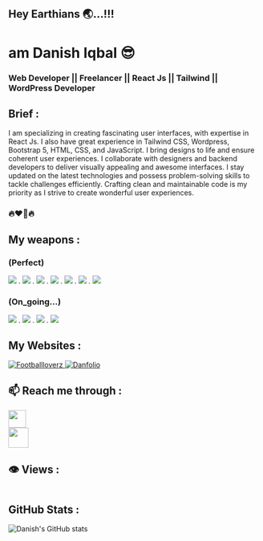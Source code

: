 ## Hey Earthians 🌏...!!!

# am Danish Iqbal 😎

### Web Developer || Freelancer || React Js || Tailwind || WordPress Developer

## Brief :

I am specializing in creating fascinating user interfaces, with expertise in React Js. I also have great experience in Tailwind CSS, Wordpress, Bootstrap 5, HTML, CSS, and JavaScript. I bring designs to life and ensure coherent user experiences. I collaborate with designers and backend developers to deliver visually appealing and awesome interfaces. I stay updated on the latest technologies and possess problem-solving skills to tackle challenges efficiently. Crafting clean and maintainable code is my priority as I strive to create wonderful user experiences.

### 🔥❤️‍🔥🔥

## My weapons :

### (Perfect)

<div>
  <a href=""><img src="https://www.vectorlogo.zone/logos/reactjs/reactjs-icon.svg" /></a>
.
  <a href=""><img src="https://www.vectorlogo.zone/logos/tailwindcss/tailwindcss-icon.svg" /></a>
.
  <a href=""><img src="https://www.vectorlogo.zone/logos/wordpress/wordpress-icon.svg" /></a>
.
  <a href=""><img src="https://www.vectorlogo.zone/logos/getbootstrap/getbootstrap-icon.svg" /></a>
.
  <a href=""><img src="https://www.vectorlogo.zone/logos/javascript/javascript-icon.svg" /></a>
.
  <a href=""><img src="https://www.vectorlogo.zone/logos/w3_html5/w3_html5-icon.svg" /></a>
.
  <a href=""><img src="https://www.vectorlogo.zone/logos/w3_css/w3_css-icon.svg" /></a>

</div>

### (On_going...)

<div>
  <a href=""><img src="https://www.vectorlogo.zone/logos/mongodb/mongodb-icon.svg" /></a>
.
<a href=""><img src="https://www.vectorlogo.zone/logos/expressjs/expressjs-icon.svg" /></a>
.
<a href=""><img src="https://www.vectorlogo.zone/logos/reactjs/reactjs-icon.svg" /></a>
.
<a href=""><img src="https://www.vectorlogo.zone/logos/nodejs/nodejs-icon.svg" /></a>

</div>


## My Websites :

<a href="https://footballloverz.netlify.app/">
  <img src="[https://0a429142-7b39-4a8d-9392-6407cce91535-00-38ep7vovnlyjj.pike.replit.dev/Football%20Loverz.png](https://0a429142-7b39-4a8d-9392-6407cce91535-00-38ep7vovnlyjj.pike.replit.dev/Football%20Loverz.png)" alt="Footballloverz" />
</a>

<a href="https://danfolio1.netlify.app/">
  <img src="https://0a429142-7b39-4a8d-9392-6407cce91535-00-38ep7vovnlyjj.pike.replit.dev/Danfolio.png" alt="Danfolio" />
</a>


## 📫 Reach me through :

  <div>
    <a href="https://www.linkedin.com/in/danish-iqbal-30143925a">
    <img src="https://www.vectorlogo.zone/logos/linkedin/linkedin-icon.svg" width="35" height="35"/>
  </a>
  </div>
  <div>
    <a href="mailto:diqbal885@gmail.com">
    <img src="https://www.vectorlogo.zone/logos/gmail/gmail-icon.svg" width="40" height="40"/>
  </a>
  </div>
  


## 👁️ Views :

<img src="https://komarev.com/ghpvc/?username=danish-i-11&style=flat-square&color=green" alt=""/>

## GitHub Stats :

![Danish's GitHub stats](https://github-readme-stats.vercel.app/api?username=danish-i-11&show_icons=true&theme=radical)
